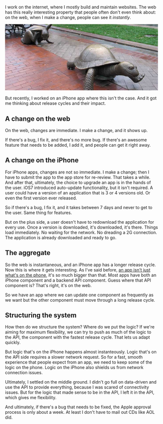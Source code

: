 I work on the internet, where I mostly build and maintain websites. The web
has this really interesting property that people often don't even think about:
on the web, when I make a change, people can see it _instantly_.

![The tortise and the hare. (c) flickr.com/cle0patra](images/release-cycles/sculpture.jpg "Sculpture of a tortise and a hare")

But recently, I worked on an iPhone app where this isn't the case. And it got
me thinking about release cycles and their impact.

## A change on the web

On the web, changes are immediate. I make a change, and it shows up.

If there's a bug, I fix it, and there's no more bug. If there's an awesome
feature that needs to be added, I add it, and people can get it right away.

## A change on the iPhone

For iPhone apps, changes are not so immediate. I make a change; then I have to
submit the app to the app store for re-review. That takes a while. And after
that, ultimately, the choice to upgrade an app is in the hands of the user.
iOS7 introduced auto-update functionality, but it isn't required. A user could
have a version of an application that is 3 or 4 versions old. Or even the
first version ever released.

So if there's a bug, I fix it, and it takes between 7 days and never to get to
the user. Same thing for features.

But on the plus side, a user doesn't have to redownload the application for
every use. Once a version is downloaded, it's downloaded, it's there. Things
load immediately. No waiting for the network. No dreading a 2G connection. The
application is already downloaded and ready to go.

## The aggregate

So the web is instantaneous, and an iPhone app has a longer release cycle. Now
this is where it gets interesting. As I've said before, [an app isn't just
what's on the phone][iceberg], it's so much bigger than that. Most apps have
both an iPhone component and a backend API component. Guess where that API
component is? That's right, it's on the web.

So we have an app where we can update one component as frequently as we want
but the other component must move through a long release cycle.

## Structuring the system

How then do we structure the system? Where do we put the logic? If we're
aiming for maximum flexibility, we can try to push as much of the logic to the
API, the component with the fastest release cycle. That lets us adapt quickly.

But logic that's on the iPhone happens almost instanteously. Logic that's on
the API side requires a slower network request. So for a fast, smooth
experience that people expect from an app, we need to keep some of the logic
on the phone. Logic on the iPhone also shields us from network connection
issues.

Ultimately, I settled on the middle ground. I didn't go full on data-driven
and use the API to provide everything, because I was scared of connectivity
issues. But for the logic that made sense to be in the API, I left it in the
API, which gives me flexibility.

And ultimately, if there's a bug that needs to be fixed, the Apple approval
process is only about a week. At least I don't have to mail out CDs like AOL
did.

[iceberg]: /tip-of-the-iceberg
